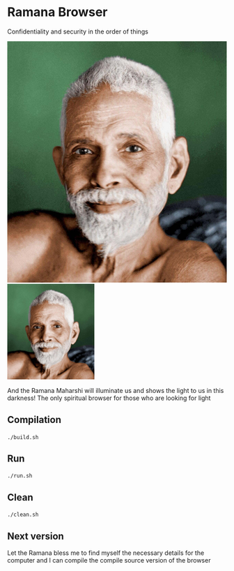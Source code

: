 # Ramana Browser

Confidentiality and security in the order of things

![Ramana](https://github.com/iyamk/Ramana_Browser/blob/main/src/Ramana.jpg?raw=1)
<img src="https://github.com/iyamk/Ramana_Browser/blob/main/src/Ramana.jpg?raw=1" width="200" heght="300" alt="Ramana">

And the Ramana Maharshi will illuminate us and shows the light to us in this darkness! The only spiritual browser for those who are looking for light

## Compilation

`./build.sh`

## Run

`./run.sh`

## Clean

`./clean.sh`

## Next version

Let the Ramana bless me to find myself the necessary details for the computer and I can compile the compile source version of the browser